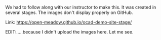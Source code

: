 We had to follow along with our instructor to make this. It was created in several stages.
The images don't display properly on GitHub.

Link: https://open-meadow.github.io/ocad-demo-site-stage/

EDIT:.....because I didn't upload the images here. Let me see.
